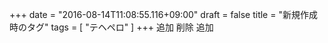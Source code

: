 +++
date = "2016-08-14T11:08:55.116+09:00"
draft = false
title = "新規作成時のタグ"
tags = [ "テヘペロ" ]
+++
追加
削除
追加